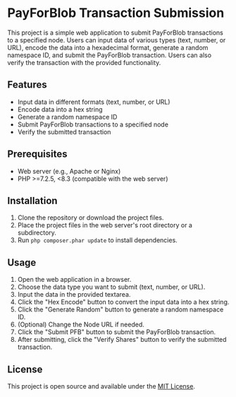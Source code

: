 # PayForBlob Transaction Submission

This project is a simple web application to submit PayForBlob transactions to a specified node. Users can input data of various types (text, number, or URL), encode the data into a hexadecimal format, generate a random namespace ID, and submit the PayForBlob transaction. Users can also verify the transaction with the provided functionality.

## Features

- Input data in different formats (text, number, or URL)
- Encode data into a hex string
- Generate a random namespace ID
- Submit PayForBlob transactions to a specified node
- Verify the submitted transaction

## Prerequisites

- Web server (e.g., Apache or Nginx)
- PHP >=7.2.5, <8.3 (compatible with the web server)

## Installation

1. Clone the repository or download the project files.
2. Place the project files in the web server's root directory or a subdirectory.
3. Run `php composer.phar update` to install dependencies.

## Usage

1. Open the web application in a browser.
2. Choose the data type you want to submit (text, number, or URL).
3. Input the data in the provided textarea.
4. Click the "Hex Encode" button to convert the input data into a hex string.
5. Click the "Generate Random" button to generate a random namespace ID.
6. (Optional) Change the Node URL if needed.
7. Click the "Submit PFB" button to submit the PayForBlob transaction.
8. After submitting, click the "Verify Shares" button to verify the submitted transaction.

## License

This project is open source and available under the [MIT License](LICENSE).